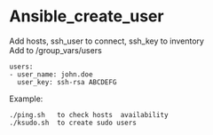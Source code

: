 # Ansible_create_user

Add hosts, ssh_user to connect, ssh_key to inventory  
Add to /group_vars/users  
```
users:
- user_name: john.doe
  user_key: ssh-rsa ABCDEFG
```  
Example:  
```
./ping.sh	to check hosts  availability
./ksudo.sh	to create sudo users
```
